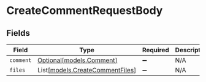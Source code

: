 # CreateCommentRequestBody


## Fields

| Field                                                              | Type                                                               | Required                                                           | Description                                                        |
| ------------------------------------------------------------------ | ------------------------------------------------------------------ | ------------------------------------------------------------------ | ------------------------------------------------------------------ |
| `comment`                                                          | [Optional[models.Comment]](../models/comment.md)                   | :heavy_minus_sign:                                                 | N/A                                                                |
| `files`                                                            | List[[models.CreateCommentFiles](../models/createcommentfiles.md)] | :heavy_minus_sign:                                                 | N/A                                                                |